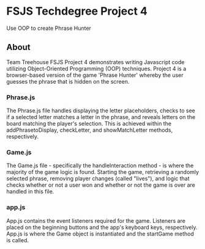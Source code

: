 # FSJS Techdegree Project 4
 Use OOP to create Phrase Hunter 


## About
Team Treehouse FSJS Project 4 demonstrates writing Javascript code utilizing Object-Oriented Programming (OOP) techniques. Project 4 is a browser-based version of the game 'Phrase Hunter' whereby the user guesses the phrase that is hidden on the screen.

### Phrase.js
The Phrase.js file handles displaying the letter placeholders, checks to see if a selected letter matches a letter in the phrase, and reveals letters on the board matching the player's selection. This is achieved within the addPhrasetoDisplay, checkLetter, and showMatchLetter methods, respectively.

### Game.js
The Game.js file - specifically the handleInteraction method - is where the majority of the game logic is found. Starting the game, retrieving a randomly selected phrase, removing player changes (called "lives"), and logic that checks whether or not a user won and whether or not the game is over are handled in this file.  

### app.js
App.js contains the event listeners required for the game. Listeners are placed on the beginning buttons and the app's keyboard keys, respectively. App.js is where the Game object is instantiated and the startGame method is called. 

